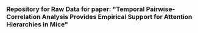 ### Repository for Raw Data for paper: "Temporal Pairwise-Correlation Analysis Provides Empirical Support for Attention Hierarchies in Mice"
